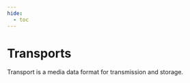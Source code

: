 ```yaml
---
hide:
  - toc
---
```


# Transports

Transport is a media data format for transmission and storage.
